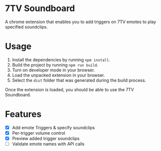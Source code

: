 # 7TV Soundboard

A chrome extension that enables you to add triggers on 7TV emotes to play specified soundclips.

# Usage

1. Install the dependencies by running `npm install`.
2. Build the project by running `npm run build`.
3. Turn on developer mode in your browser.
4. Load the unpacked extension in your browser.
5. Select the `dist` folder that was generated during the build process.

Once the extension is loaded, you should be able to use the 7TV Soundboard.

# Features

-   [x] Add emote Triggers & specify soundclips
-   [x] Per-trigger volume control
-   [x] Preview added trigger soundclips
-   [ ] Validate emote names with API calls
